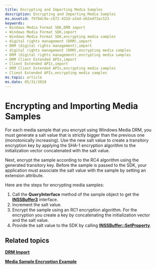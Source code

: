 ```yaml
---
title: Encrypting and Importing Media Samples
description: Encrypting and Importing Media Samples
ms.assetid: f9784c9a-c672-432d-a3ad-eb2ed73ac523
keywords:
- Windows Media Format SDK,DRM import
- Windows Media Format SDK,import
- Windows Media Format SDK,encrypting media samples
- digital rights management (DRM),import
- DRM (digital rights management),import
- digital rights management (DRM),encrypting media samples
- DRM (digital rights management),encrypting media samples
- DRM Client Extended APIs,import
- Client Extended APIs,import
- DRM Client Extended APIs,encrypting media samples
- Client Extended APIs,encrypting media samples
ms.topic: article
ms.date: 05/31/2018
---
```


# Encrypting and Importing Media Samples

For each media sample that you encrypt using Windows Media DRM, you must generate a salt value that is strictly bigger than the previous one (monotonically increasing). Use the new salt value to create a transitory encryption key by applying the SHA-1 encryption algorithm to the initialization vector concatenated with the salt value.

Next, encrypt the sample according to the RC4 algorithm using the generated transitory key. Before the sample is passed to the SDK, your application must associate the salt value with the sample by setting an extension attribute.

Here are the steps for encrypting media samples:

1.  Call the **QueryInterface** method of the sample object to get the [**INSSBuffer3**](/previous-versions/windows/desktop/api/wmsbuffer/nn-wmsbuffer-inssbuffer3) interface.
2.  Increment the salt value.
3.  Encrypt the sample using an RC1 encryption algorithm. For the encryption you create a key by concatenating the initialization vector and the salt value.
4.  Provide the salt value to the SDK by calling [**INSSBuffer::SetProperty**](/previous-versions/windows/desktop/api/Wmsbuffer/nf-wmsbuffer-inssbuffer3-setproperty).

## Related topics

<dl> <dt>

[**DRM Import**](drm-import.md)
</dt> <dt>

[**Media Sample Encryption Example**](media-sample-encryption-example.md)
</dt> </dl>

 

 




